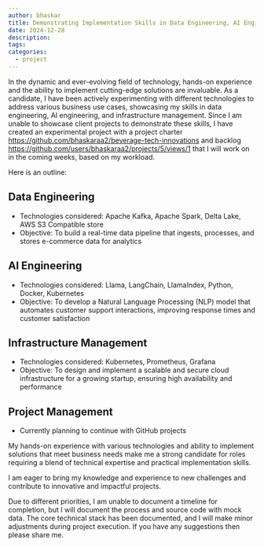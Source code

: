 ```yaml
---
author: bhaskar
title: Demonstrating Implementation Skills in Data Engineering, AI Engineering, and Infrastructure Management
date: 2024-12-28
description:
tags:
categories:
  - project
---
```


In the dynamic and ever-evolving field of technology, hands-on experience and the ability to implement cutting-edge solutions are invaluable. As a candidate, I have been actively experimenting with different technologies to address various business use cases, showcasing my skills in data engineering, AI engineering, and infrastructure management. Since I am unable to showcase client projects to demonstrate these skills, I have created an experimental project with a project charter https://github.com/bhaskaraa2/beverage-tech-innovations and backlog https://github.com/users/bhaskaraa2/projects/5/views/1 that I will work on in the coming weeks, based on my workload.


Here is an outline:

## Data Engineering

- Technologies considered: Apache Kafka, Apache Spark, Delta Lake, AWS S3 Compatible store
- Objective: To build a real-time data pipeline that ingests, processes, and stores e-commerce data for analytics

## AI Engineering

- Technologies considered: Llama, LangChain, LlamaIndex, Python, Docker, Kubernetes
- Objective: To develop a Natural Language Processing (NLP) model that automates customer support interactions, improving response times and customer satisfaction

## Infrastructure Management

- Technologies considered: Kubernetes, Prometheus, Grafana
- Objective: To design and implement a scalable and secure cloud infrastructure for a growing startup, ensuring high availability and performance

## Project Management

- Currently planning to continue with GitHub projects


My hands-on experience with various technologies and ability to implement solutions that meet business needs make me a strong candidate for roles requiring a blend of technical expertise and practical implementation skills.

I am eager to bring my knowledge and experience to new challenges and contribute to innovative and impactful projects.

Due to different priorities, I am unable to document a timeline for completion, but I will document the process and source code with mock data. The core technical stack has been documented, and I will make minor adjustments during project execution. If you have any suggestions then please share me.
